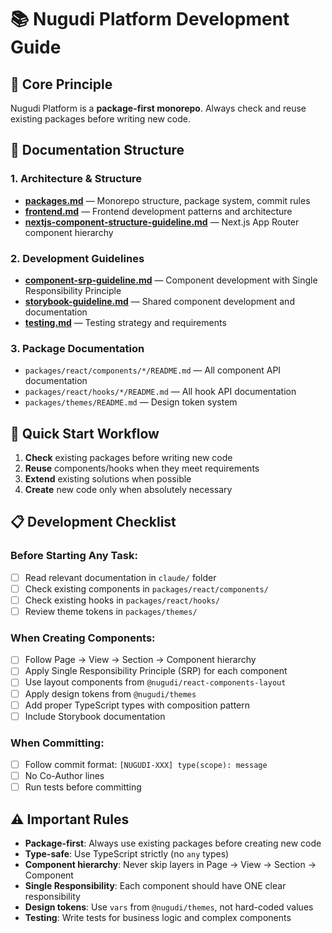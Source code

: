 # 📚 Nugudi Platform Development Guide

## 🎯 Core Principle

Nugudi Platform is a **package-first monorepo**. Always check and reuse existing packages before writing new code.

## 📖 Documentation Structure

### 1. Architecture & Structure

- **[packages.md](./claude/packages.md)** — Monorepo structure, package system, commit rules
- **[frontend.md](./claude/frontend.md)** — Frontend development patterns and architecture
- **[nextjs-component-structure-guideline.md](./claude/nextjs-component-structure-guideline.md)** — Next.js App Router component hierarchy

### 2. Development Guidelines

- **[component-srp-guideline.md](./claude/component-srp-guideline.md)** — Component development with Single Responsibility Principle
- **[storybook-guideline.md](./claude/storybook-guideline.md)** — Shared component development and documentation
- **[testing.md](./claude/testing.md)** — Testing strategy and requirements

### 3. Package Documentation

- `packages/react/components/*/README.md` — All component API documentation
- `packages/react/hooks/*/README.md` — All hook API documentation
- `packages/themes/README.md` — Design token system

## 🚀 Quick Start Workflow

1. **Check** existing packages before writing new code
2. **Reuse** components/hooks when they meet requirements
3. **Extend** existing solutions when possible
4. **Create** new code only when absolutely necessary

## 📋 Development Checklist

### Before Starting Any Task:

- [ ] Read relevant documentation in `claude/` folder
- [ ] Check existing components in `packages/react/components/`
- [ ] Check existing hooks in `packages/react/hooks/`
- [ ] Review theme tokens in `packages/themes/`

### When Creating Components:

- [ ] Follow Page → View → Section → Component hierarchy
- [ ] Apply Single Responsibility Principle (SRP) for each component
- [ ] Use layout components from `@nugudi/react-components-layout`
- [ ] Apply design tokens from `@nugudi/themes`
- [ ] Add proper TypeScript types with composition pattern
- [ ] Include Storybook documentation

### When Committing:

- [ ] Follow commit format: `[NUGUDI-XXX] type(scope): message`
- [ ] No Co-Author lines
- [ ] Run tests before committing

## ⚠️ Important Rules

- **Package-first**: Always use existing packages before creating new code
- **Type-safe**: Use TypeScript strictly (no `any` types)
- **Component hierarchy**: Never skip layers in Page → View → Section → Component
- **Single Responsibility**: Each component should have ONE clear responsibility
- **Design tokens**: Use `vars` from `@nugudi/themes`, not hard-coded values
- **Testing**: Write tests for business logic and complex components
